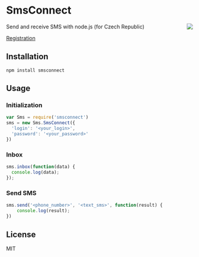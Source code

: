 SmsConnect
==========

<img align="right" src="http://www.smsbrana.cz/images/logo.png">

Send and receive SMS with node.js (for Czech Republic)

[Registration](http://www.smsbrana.cz/registrace.html)

## Installation

	npm install smsconnect

## Usage

### Initialization

```javascript
var Sms = require('smsconnect')
sms = new Sms.SmsConnect({
  'login': '<your_login>',
  'password': '<your_password>'
})
```

### Inbox

```javascript
sms.inbox(function(data) {
  console.log(data);
});
```

### Send SMS

```javascript
sms.send('<phone_number>', '<text_sms>', function(result) {
	console.log(result);
})
```

## License

  MIT
